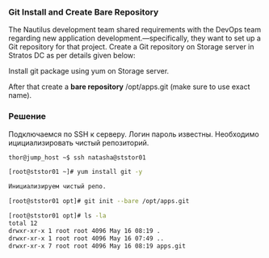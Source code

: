 ### Git Install and Create Bare Repository

The Nautilus development team shared requirements with the DevOps team regarding new application development.—specifically, they want to set up a Git repository for that project. Create a Git repository on Storage server in Stratos DC as per details given below:



Install git package using yum on Storage server.


After that create a __bare repository__ /opt/apps.git (make sure to use exact name).

### Решение

Подключаемся по SSH к серверу. Логин пароль известны. Необходимо ицициализировать чистый репозиторий.


```bash
thor@jump_host ~$ ssh natasha@ststor01

[root@ststor01 ~]# yum install git -y

Инициализируем чистый репо.

[root@ststor01 opt]# git init --bare /opt/apps.git

[root@ststor01 opt]# ls -la
total 12
drwxr-xr-x 1 root root 4096 May 16 08:19 .
drwxr-xr-x 1 root root 4096 May 16 07:49 ..
drwxr-xr-x 7 root root 4096 May 16 08:19 apps.git

```
